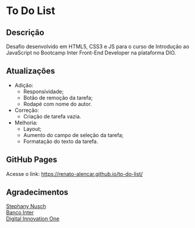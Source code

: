 # To Do List

## Descrição

Desafio desenvolvido em HTML5, CSS3 e JS para o curso de Introdução ao JavaScript no Bootcamp Inter Front-End Developer na plataforma DIO.

## Atualizações

- Adição:
  - Responsividade;
  - Botão de remoção da tarefa;
  - Rodapé com nome do autor.
- Correção:
  - Criação de tarefa vazia.
- Melhoria:
  - Layout;
  - Aumento do campo de seleção da tarefa;
  - Formatação do texto da tarefa.

## GitHub Pages

Acesse o link: https://renato-alencar.github.io/to-do-list/

## Agradecimentos

[Stephany Nusch](https://github.com/stebsnusch)<br>
[Banco Inter](https://www.bancointer.com.br)<br>
[Digital Innovation One](https://www.dio.me)
